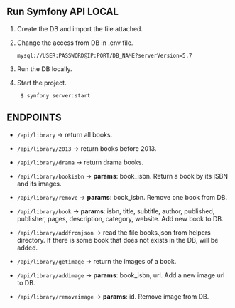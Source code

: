 

## Run Symfony API LOCAL

1. Create the DB and import the file attached.
   
2. Change the access from DB in .env file.
   
   `mysql://USER:PASSWORD@IP:PORT/DB_NAME?serverVersion=5.7`

3. Run the DB locally.
   
4. Start the project.
   
   ~~~
    $ symfony server:start
   ~~~

## ENDPOINTS

- `/api/library` -> return all books.
  
- `/api/library/2013` -> return books before 2013.
  
- `/api/library/drama` -> return drama books.
  
- `/api/library/bookisbn` -> **params**: book_isbn. Return a book by its ISBN and its images.
  
- `/api/library/remove` -> **params**: book_isbn. Remove one book from DB.
  
- `/api/library/book` -> **params**: isbn, title, subtitle, author, published, publisher, pages, description, category, website. Add new book to DB.
  
- `/api/library/addfromjson` -> read the file books.json from helpers directory. If there is some book that does not exists in the DB, will be added.
  
- `/api/library/getimage` -> return the images of a book.
  
- `/api/library/addimage` -> **params**: book_isbn, url. Add a new image url to DB.

- `/api/library/removeimage` -> **params**: id. Remove image from DB.


  
